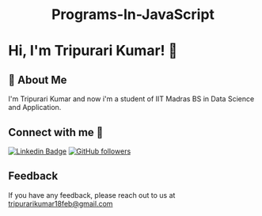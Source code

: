 # <p align="center"> Programs-In-JavaScript </p>
# Hi, I'm Tripurari Kumar! 👋

## 🚀 About Me
I'm Tripurari Kumar and now i'm a student of IIT Madras BS in Data Science and Application. 

## Connect with me 🤝
[![Linkedin Badge](https://img.shields.io/badge/-TripurariKumar-blue?style=flat-square&logo=Linkedin&logoColor=white&link=https://www.linkedin.com/in/tripurari-kumar-439132207/)](https://www.linkedin.com/in/tripurari-kumar-439132207/) [![GitHub followers](https://img.shields.io/github/followers/TripurariKumar?style=social)](https://www.github.com/tripurari2004) 

## Feedback

If you have any feedback, please reach out to us at tripurarikumar18feb@gmail.com
